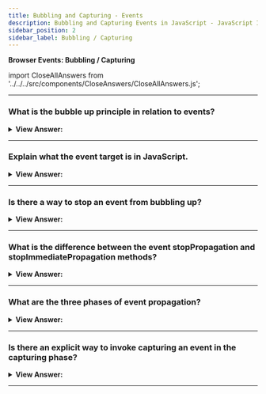 ```yaml
---
title: Bubbling and Capturing - Events
description: Bubbling and Capturing Events in JavaScript - JavaScript Interview Questions & Answers
sidebar_position: 2
sidebar_label: Bubbling / Capturing
---
```


**Browser Events: Bubbling / Capturing**

import CloseAllAnswers from '../../../src/components/CloseAnswers/CloseAllAnswers.js';

<CloseAllAnswers />

---

### What is the bubble up principle in relation to events?

<details>
  <summary><strong>View Answer:</strong></summary>
  <div>
  <div><strong>Interview Response:</strong> The bubbling up principle is self-explanatory based on its name. In principle, when an event happens on an element, it first runs the handlers on it, then on its parent, then all the way up on other ancestors.
    </div><br />
  <div><strong className="codeExample">Code Example:</strong><br /><br />

  <div></div>

```html
<style>
  body * {
    margin: 10px;
    border: 1px solid blue;
  }
</style>

<!-- this will return the p, div and form alerts -->
<form onclick="alert('form')">
  FORM
  <div onclick="alert('div')">
    DIV
    <p onclick="alert('p')">P</p>
  </div>
</form>
```

  </div>
  </div>
</details>

---

### Explain what the event target is in JavaScript.

<details>
  <summary><strong>View Answer:</strong></summary>
  <div>
  <div><strong>Interview Response:</strong> The most deeply nested element that caused the event is called a target element, accessible as event.target. The event target does not change through the bubbling process and can be viewed as the initial point of the event.
    </div><br />

:::note
The current target is the specific target where the current action is taking place where “this = event.currentTarget”. It’s possible that event.target could equal this or the current target.
:::

  </div>
</details>

---

### Is there a way to stop an event from bubbling up?

<details>
  <summary><strong>View Answer:</strong></summary>
  <div>
  <div><strong>Interview Response:</strong> If necessary, there are two methods used to explicitly stop the bubbling up process including the stopPropagation and stopImmediatePropagation. Using these two approaches should be limited, because there are some drawbacks such click event failures.
    </div>
  </div>
</details>

---

### What is the difference between the event stopPropagation and stopImmediatePropagation methods?

<details>
  <summary><strong>View Answer:</strong></summary>
  <div>
  <div><strong>Interview Response:</strong> If an element has multiple event handlers on a single event, then even if one of them stops the bubbling, the other ones still execute. In other words, event.stopPropagation() stops the move upwards, but on the current element all other handlers will run. To stop the bubbling and prevent handlers on the current element from running, we use event.stopImmediatePropagation(). After it, no other handlers execute.
    </div>
  </div>
</details>

---

### What are the three phases of event propagation?

<details>
  <summary><strong>View Answer:</strong></summary>
  <div>
  <div><strong>Interview Response:</strong> There are three phases of event propagation including the capturing, targeting, and bubbling phases. The capturing phase is the process of the event traveling down to the target element ( &#123;capture: true&#125; ). The targeting phase is when we reach our target element, and the bubbling phase is the process of bubbling up from the target element.
    </div>
  </div>
</details>

---

### Is there an explicit way to invoke capturing an event in the capturing phase?

<details>
  <summary><strong>View Answer:</strong></summary>
  <div>
  <div><strong>Interview Response:</strong> Yes, to catch an event on the capturing phase, we need to set the handler capture option to true. There are two possible values of the capture option true and false. If it is false (default), then the handler is set on the bubbling phase. If it is true, then the handler is set on the capturing phase.
    </div><br />
  <div><strong className="codeExample">Code Example:</strong><br /><br />

  <div></div>

```html
<style>
  body * {
    margin: 10px;
    border: 1px solid blue;
  }
</style>

<form>
  FORM
  <div>
    DIV
    <p>P</p>
  </div>
</form>

<script>
  for (let elem of document.querySelectorAll('*')) {
    elem.addEventListener(
      'click',
      (e) => alert(`Capturing: ${elem.tagName}`),
      true
    );
    elem.addEventListener('click', (e) => alert(`Bubbling: ${elem.tagName}`));
  }
</script>
```

:::note
While formally there are 3 phases, the 2nd phase (“target phase”: the event reached the element) is not handled separately: handlers on both capturing and bubbling phases trigger at that phase.
:::

  </div>
  </div>
</details>

---
